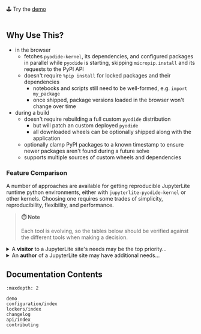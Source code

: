 <section class="jlpl-hero">

🕹️ Try the [demo](./demo.md)

</section>

```{include} ../README.md

```

## Why Use This?

- in the browser
  - fetches `pyodide-kernel`, its dependencies, and configured packages in parallel
    while `pyodide` is starting, skipping `micropip.install` and its requests to
    the PyPI API
  - doesn't require `%pip install` for locked packages and their dependencies
    - notebooks and scripts still need to be well-formed, e.g. `import my_package`
    - once shipped, package versions loaded in the browser won't change over time
- during a build
  - doesn't require rebuilding a full custom `pyodide` distribution
    - but will patch an custom deployed `pyodide`
    - all downloaded wheels can be optionally shipped along with the application
  - optionally clamp PyPI packages to a known timestamp to ensure newer packages
    aren't found during a future solve
  - supports multiple sources of custom wheels and dependencies

### Feature Comparison

A number of approaches are available for getting reproducible JupyterLite runtime
python environments, either with `jupyterlite-pyodide-kernel` or other kernels.
Choosing one requires some trades of simplicity, reproducibility, flexibility,
and performance.

> **⏱️ Note**
>
> Each tool is evolving, so the tables below should be verified against the
> different tools when making a decision.

<details>

<summary>A <b>visitor</b> to a JupyterLite site's needs may be the top priority...</summary>

| feature                               | `jupyterlite-pyodide-lock` | `piplite`    | [jupyterlite-xeus] | [micropip]  |
| :------------------------------------ | -------------------------- | ------------ | ------------------ | ----------- |
| needs separate `install` and `import` | no (for locked packages)   | yes (`%pip`) | no                 | no          |
| allows install by PyPI name           | yes                        | yes          | yes                | yes         |
| allows install from URL               | yes                        | yes          | no                 | yes         |
| blocks interaction per package        | run cell                   | run cell     | start kernel       | run cell    |
| caches in the browser                 | per package                | per package  | whole environment  | per package |

</details>

<details>

<summary>An <b>author</b> of a JupyterLite site may have additional needs...</summary>

| feature                                 | `jupyterlite-pyodide-lock`       | `piplite` | [jupyterlite-xeus]  | [pyodide-build]  |
| :-------------------------------------- | -------------------------------- | --------- | ------------------- | ---------------- |
| requires "heavy" build dependencies     | real browser (and/or `selenium`) | no        | minimal, _see repo_ | many, _see repo_ |
| ships local wheels                      | yes                              | yes       | maybe?              | yes              |
| ships noarch PyPI wheels                | yes                              | yes       | yes                 | yes              |
| ships pyodide emscripten wheels         | yes                              | yes       | no                  | yes              |
| ships arbitrary pyodide zip C libs      | no                               | yes       | no                  | yes              |
| locks multiple versions of same package | no                               | yes       | no                  | no               |
| optionally clamp to a timestamp         | yes                              | no        | no                  | no               |

</details>

[jupyterlite-xeus]: https://github.com/jupyterlite/xeus
[emscripten-forge]: https://github.com/emscripten-forge
[pyodide-build]: https://github.com/pyodide/pyodide/tree/main/pyodide-build
[micropip]: https://github.com/pyodide/micropip

## Documentation Contents

```{toctree}
:maxdepth: 2

demo
configuration/index
lockers/index
changelog
api/index
contributing
```
